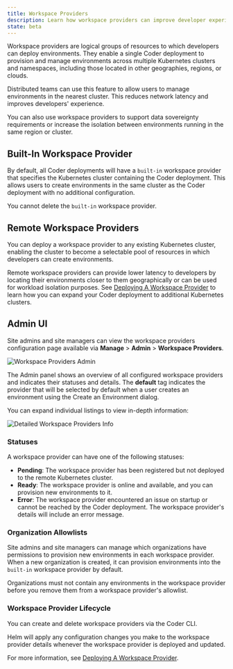 ```yaml
---
title: Workspace Providers
description: Learn how workspace providers can improve developer experience.
state: beta
---
```


Workspace providers are logical groups of resources to which developers can
deploy environments. They enable a single Coder deployment to provision and manage
environments across multiple Kubernetes clusters and namespaces, including those
located in other geographies, regions, or clouds.

Distributed teams can use this feature to allow users to manage environments in
the nearest cluster. This reduces network latency and improves
developers' experience.

You can also use workspace providers to support data sovereignty requirements or
increase the isolation between environments running in the same region or cluster.

## Built-In Workspace Provider

By default, all Coder deployments will have a `built-in` workspace provider that
specifies the Kubernetes cluster containing the Coder deployment. This allows
users to create environments in the same cluster as the Coder deployment with no
additional configuration.

You cannot delete the `built-in` workspace provider.

## Remote Workspace Providers

You can deploy a workspace provider to any existing Kubernetes cluster, enabling
the cluster to become a selectable pool of resources in which developers can
create environments.

Remote workspace providers can provide lower latency to developers by locating
their environments closer to them geographically or can be used for workload
isolation purposes. See [Deploying A Workspace
Provider](deployment.md) to learn how you can
expand your Coder deployment to additional Kubernetes clusters.

## Admin UI

Site admins and site managers can view the workspace providers configuration page
available via **Manage** > **Admin** > **Workspace Providers**.

![Workspace Providers Admin](../../assets/workspace-providers-admin.png)

The Admin panel shows an overview of all configured workspace providers and
indicates their statuses and details. The **default** tag indicates the provider
that will be selected by default when a user creates an environment using the
Create an Environment dialog.

You can expand individual listings to view in-depth information:

![Detailed Workspace Providers
Info](../../assets/workspace-providers-detail.png)

### Statuses

A workspace provider can have one of the following statuses:

- **Pending**: The workspace provider has been registered but not deployed to
  the remote Kubernetes cluster.
- **Ready**: The workspace provider is online and available, and you can
  provision new environments to it.
- **Error**: The workspace provider encountered an issue on startup or cannot be
  reached by the Coder deployment. The workspace provider's details will include
  an error message.

### Organization Allowlists

Site admins and site managers can manage which organizations have permissions to
provision new environments in each workspace provider. When a new organization is
created, it can provision environments into the `built-in` workspace provider by
default.

Organizations must not contain any environments in the workspace provider before
you remove them from a workspace provider's allowlist.

### Workspace Provider Lifecycle

You can create and delete workspace providers via the Coder CLI.

Helm will apply any configuration changes you make to the workspace provider
details whenever the workspace provider is deployed and updated.

For more information, see [Deploying A Workspace
Provider](deployment.md).
